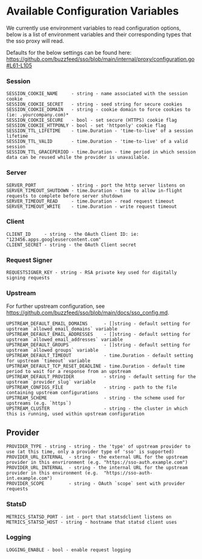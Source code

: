 # Available Configuration Variables
We currently use environment variables to read configuration options, below is a list of environment variables and
their corresponding types that the sso proxy will read.

Defaults for the below settings can be found here: https://github.com/buzzfeed/sso/blob/main/internal/proxy/configuration.go#L61-L105


### Session
```
SESSION_COOKIE_NAME     - string - name associated with the session cookie
SESSION_COOKIE_SECRET   - string - seed string for secure cookies
SESSION_COOKIE_DOMAIN   - string - cookie domain to force cookies to (ie: .yourcompany.com)*
SESSION_COOKIE_SECURE   - bool - set secure (HTTPS) cookie flag
SESSION_COOKIE_HTTPONLY - bool - set 'httponly' cookie flag
SESSION_TTL_LIFETIME    - time.Duration - 'time-to-live' of a session lifetime
SESSION_TTL_VALID       - time.Duration - 'time-to-live' of a valid session
SESSION_TTL_GRACEPERIOD - time.Duration - time period in which session data can be reused while the provider is unavailable.
```

### Server
```
SERVER_PORT             - string - port the http server listens on
SERVER_TIMEOUT_SHUTDOWN - time.Duration - time to allow in-flight requests to complete before server shutdown
SERVER_TIMEOUT_READ     - time.Duration - read request timeout
SERVER_TIMEOUT_WRITE    - time.Duration - write request timeout
```

### Client
```
CLIENT_ID     - string - the OAuth Client ID: ie: "123456.apps.googleusercontent.com"
CLIENT_SECRET - string - the OAuth Client secret
```

### Request Signer
```
REQUESTSIGNER_KEY - string - RSA private key used for digitally signing requests
```

### Upstream
For further upstream configuration, see https://github.com/buzzfeed/sso/blob/main/docs/sso_config.md.
```
UPSTREAM_DEFAULT_EMAIL_DOMAINS      - []string - default setting for upstream `allowed_email_domains` variable
UPSTREAM_DEFAULT_EMAIL_ADDRESSES    - []string - default setting for upstream `allowed_email_addresses` variable
UPSTREAM_DEFAULT_GROUPS             - []string - default setting for upstream `allowed groups` variable
UPSTREAM_DEFAULT_TIMEOUT            - time.Duration - default setting for upstream `timeout` variable
UPSTREAM_DEFAULT_TCP_RESET_DEADLINE - time.Duration - default time period to wait for a response from an upstream
UPSTREAM_DEFAULT_PROVIDER           - string - default setting for the upstream `provider_slug` variable
UPSTREAM_CONFIGS_FILE               - string - path to the file containing upstream configurations
UPSTREAM_SCHEME                     - string - the scheme used for upstreams (e.g. `https`)
UPSTREAM_CLUSTER                    - string - the cluster in which this is running, used within upstream configuration
```

## Provider
```
PROVIDER_TYPE - string - string - the 'type' of upstream provider to use (at this time, only a provider type of 'sso' is supported)
PROVIDER_URL_EXTERNAL  - string - the external URL for the upstream provider in this envrironment (e.g. "https://sso-auth.example.com")
PROVIDER_URL_INTERNAL  - string - the internal URL for the upstream provider in this environment (e.g.  "https://sso-auth-int.example.com")
PROVIDER_SCOPE         - string - OAuth `scope` sent with provider requests
```

### StatsD
```
METRICS_STATSD_PORT - int - port that statsdclient listens on
METRICS_STATSD_HOST - string - hostname that statsd client uses
```

### Logging
```
LOGGING_ENABLE - bool - enable request logging
```

